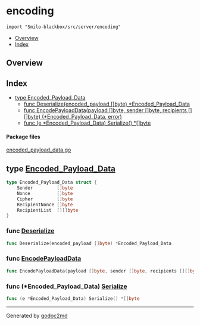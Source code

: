 

# encoding
`import "Smilo-blackbox/src/server/encoding"`

* [Overview](#pkg-overview)
* [Index](#pkg-index)

## <a name="pkg-overview">Overview</a>



## <a name="pkg-index">Index</a>
* [type Encoded_Payload_Data](#Encoded_Payload_Data)
  * [func Deserialize(encoded_payload []byte) *Encoded_Payload_Data](#Deserialize)
  * [func EncodePayloadData(payload []byte, sender []byte, recipients [][]byte) (*Encoded_Payload_Data, error)](#EncodePayloadData)
  * [func (e *Encoded_Payload_Data) Serialize() *[]byte](#Encoded_Payload_Data.Serialize)


#### <a name="pkg-files">Package files</a>
[encoded_payload_data.go](/src/Smilo-blackbox/src/server/encoding/encoded_payload_data.go) 






## <a name="Encoded_Payload_Data">type</a> [Encoded_Payload_Data](/src/target/encoded_payload_data.go?s=87:240#L10)
``` go
type Encoded_Payload_Data struct {
    Sender         []byte
    Nonce          []byte
    Cipher         []byte
    RecipientNonce []byte
    RecipientList  [][]byte
}
```






### <a name="Deserialize">func</a> [Deserialize](/src/target/encoded_payload_data.go?s=542:604#L29)
``` go
func Deserialize(encoded_payload []byte) *Encoded_Payload_Data
```

### <a name="EncodePayloadData">func</a> [EncodePayloadData](/src/target/encoded_payload_data.go?s=873:978#L40)
``` go
func EncodePayloadData(payload []byte, sender []byte, recipients [][]byte) (*Encoded_Payload_Data, error)
```




### <a name="Encoded_Payload_Data.Serialize">func</a> (\*Encoded\_Payload\_Data) [Serialize](/src/target/encoded_payload_data.go?s=242:292#L18)
``` go
func (e *Encoded_Payload_Data) Serialize() *[]byte
```







- - -
Generated by [godoc2md](http://godoc.org/github.com/davecheney/godoc2md)
